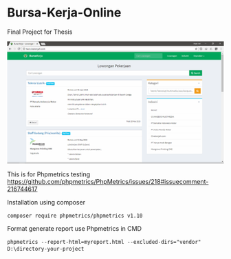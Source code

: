 # Bursa-Kerja-Online
Final Project for Thesis

![alt text](https://raw.githubusercontent.com/Ilhamarl/Bursa-Kerja-Online/master/images/dekstop.png)

This is for Phpmetrics testing
https://github.com/phpmetrics/PhpMetrics/issues/218#issuecomment-216744617

Installation using composer
```shell
composer require phpmetrics/phpmetrics v1.10
```

Format generate report use Phpmetrics in CMD
```shell
phpmetrics --report-html=myreport.html --excluded-dirs="vendor" D:\directory-your-project
```
